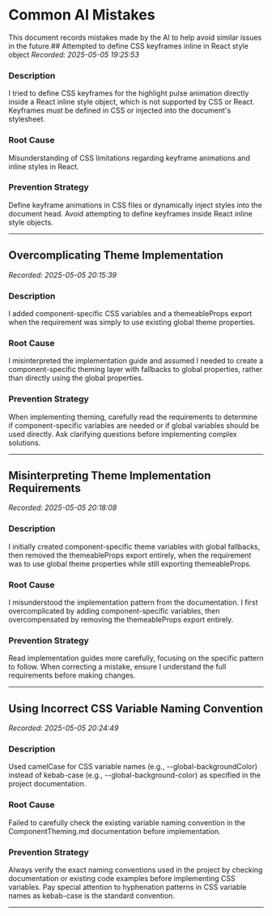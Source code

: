 ﻿# Common AI Mistakes
This document records mistakes made by the AI to help avoid similar issues in the future.## Attempted to define CSS keyframes inline in React style object
*Recorded: 2025-05-05 19:25:53*

### Description
I tried to define CSS keyframes for the highlight pulse animation directly inside a React inline style object, which is not supported by CSS or React. Keyframes must be defined in CSS or injected into the document's stylesheet.

### Root Cause
Misunderstanding of CSS limitations regarding keyframe animations and inline styles in React.

### Prevention Strategy
Define keyframe animations in CSS files or dynamically inject styles into the document head. Avoid attempting to define keyframes inside React inline style objects.

---

## Overcomplicating Theme Implementation
*Recorded: 2025-05-05 20:15:39*

### Description
I added component-specific CSS variables and a themeableProps export when the requirement was simply to use existing global theme properties.

### Root Cause
I misinterpreted the implementation guide and assumed I needed to create a component-specific theming layer with fallbacks to global properties, rather than directly using the global properties.

### Prevention Strategy
When implementing theming, carefully read the requirements to determine if component-specific variables are needed or if global variables should be used directly. Ask clarifying questions before implementing complex solutions.

---

## Misinterpreting Theme Implementation Requirements
*Recorded: 2025-05-05 20:18:08*

### Description
I initially created component-specific theme variables with global fallbacks, then removed the themeableProps export entirely, when the requirement was to use global theme properties while still exporting themeableProps.

### Root Cause
I misunderstood the implementation pattern from the documentation. I first overcomplicated by adding component-specific variables, then overcompensated by removing the themeableProps export entirely.

### Prevention Strategy
Read implementation guides more carefully, focusing on the specific pattern to follow. When correcting a mistake, ensure I understand the full requirements before making changes.

---

## Using Incorrect CSS Variable Naming Convention
*Recorded: 2025-05-05 20:24:49*

### Description
Used camelCase for CSS variable names (e.g., --global-backgroundColor) instead of kebab-case (e.g., --global-background-color) as specified in the project documentation.

### Root Cause
Failed to carefully check the existing variable naming convention in the ComponentTheming.md documentation before implementation.

### Prevention Strategy
Always verify the exact naming conventions used in the project by checking documentation or existing code examples before implementing CSS variables. Pay special attention to hyphenation patterns in CSS variable names as kebab-case is the standard convention.

---

